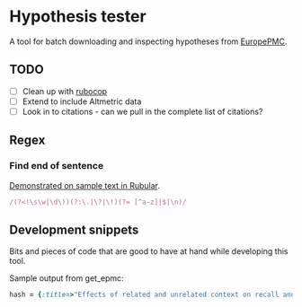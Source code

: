 # Hypothesis tester

A tool for batch downloading and inspecting hypotheses from [EuropePMC].

## TODO ##


- [ ] Clean up with [rubocop][]
- [ ] Extend to include Altmetric data
- [ ] Look in to citations - can we pull in the complete list of citations?

## Regex ##

### Find end of sentence ###

[Demonstrated on sample text in Rubular](http://www.rubular.com/r/ZDDLghJHQd).
```ruby
/(?<!\s\w|\d\))(?:\.|\?|\!)(?= [^a-z]|$|\n)/
```


## Development snippets ##

Bits and pieces of code that are good to have at hand while developing this tool.

Sample output from get_epmc:
```ruby
hash = {:title=>"Effects of related and unrelated context on recall and recognition by adults with high-functioning autism spectrum disorder.\n", :journal=>"Neuropsychologia\n", :authors=>"Bowler DM, Gaigg SB, Gardiner JM.", :abstract=>"Memory in autism spectrum disorder (ASD) is characterised by greater difficulties with recall rather than recognition and with a diminished use of semantic or associative relatedness in the aid of recall. Two experiments are reported that test the effects of item-context relatedness on recall and recognition in adults with high-functioning ASD (HFA) and matched typical comparison participants. In both experiments, participants studied words presented inside a red rectangle and were told to ignore context words presented outside the rectangle. Context words were either related or unrelated to the study words. The results showed that relatedness of context enhanced recall for the typical group only. However, recognition was enhanced by relatedness in both groups of participants. On a behavioural level, these findings confirm the Task Support Hypothesis [Bowler, D. M., Gardiner, J. M., &amp; Berthollier, N. (2004). Source memory in Asperger's syndrome. Journal of Autism and Developmental Disorders, 34, 533-542], which states that individuals with ASD will show greater difficulty on memory tests that provide little support for retrieval. The findings extend this hypothesis by showing that it operates at the level of relatedness between studied items and incidentally encoded context. By showing difficulties in memory for associated items, the findings are also consistent with conjectures that implicate medial temporal lobe and frontal lobe dysfunction in the memory difficulties of individuals with ASD."}
```

[EuropePMC]: http://europepmc.org/ 
[rubocop]: https://github.com/bbatsov/rubocop